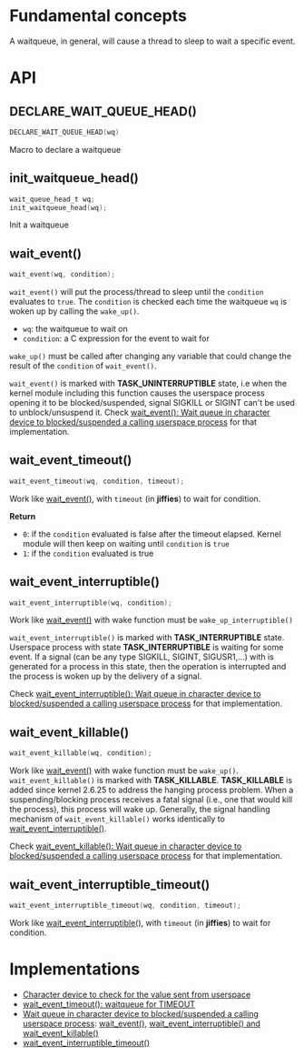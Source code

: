 # Fundamental concepts

A waitqueue, in general, will cause a thread to sleep to wait a specific event.

# API

## DECLARE_WAIT_QUEUE_HEAD()

```c
DECLARE_WAIT_QUEUE_HEAD(wq)
```

Macro to declare a waitqueue

## init_waitqueue_head()

```c
wait_queue_head_t wq;
init_waitqueue_head(wq);
```

Init a waitqueue

## wait_event()

```c
wait_event(wq, condition);
```

``wait_event()`` will put the process/thread to sleep until the ``condition`` evaluates to ``true``. The ``condition`` is checked each time the waitqueue ``wq`` is woken up by calling the ``wake_up()``.

* ``wq``: the waitqueue to wait on
* ``condition``: a C expression for the event to wait for

``wake_up()`` must be called after changing any variable that could change the result of the ``condition`` of ``wait_event()``.

``wait_event()`` is marked with **TASK_UNINTERRUPTIBLE** state, i.e when the kernel module including this function causes the userspace process opening it to be blocked/suspended, signal SIGKILL or SIGINT can't be used to unblock/unsuspend it. Check [wait_event(): Wait queue in character device to blocked/suspended a calling userspace process](Implementations.md#wait_event) for that implementation.

## wait_event_timeout()

```c
wait_event_timeout(wq, condition, timeout);
```

Work like [wait_event()](#wait_event), with ``timeout`` (in **jiffies**) to wait for condition.

**Return**

* ``0``: if the ``condition`` evaluated is false after the timeout elapsed. Kernel module will then keep on waiting until ``condition`` is ``true``
* ``1``: if the ``condition`` evaluated is true

## wait_event_interruptible()

```c
wait_event_interruptible(wq, condition);
```
Work like [wait_event()](#wait_event) with wake function must be ``wake_up_interruptible()``

``wait_event_interruptible()`` is marked with **TASK_INTERRUPTIBLE** state. Userspace process with state **TASK_INTERRUPTIBLE** is waiting for some event. If a signal (can be any type SIGKILL, SIGINT, SIGUSR1,...) with is generated for a process in this state, then the operation is interrupted and the process is woken up by the delivery of a signal.

Check [wait_event_interruptible(): Wait queue in character device to blocked/suspended a calling userspace process](Implementations.md#wait_event_interruptible-and-wait_event_killable) for that implementation.
## wait_event_killable()
```c
wait_event_killable(wq, condition);
```
Work like [wait_event()](#wait_event) with wake function must be ``wake_up()``.
``wait_event_killable()`` is marked with **TASK_KILLABLE**. **TASK_KILLABLE** is added since kernel 2.6.25 to address the hanging process problem. When a suspending/blocking process receives a fatal signal (i.e., one that would kill the process), this process will wake up. Generally, the signal handling mechanism of ``wait_event_killable()``  works identically to [wait_event_interruptible()](#wait_event_interruptible).

Check [wait_event_killable(): Wait queue in character device to blocked/suspended a calling userspace process](Implementations.md#wait_event_interruptible-and-wait_event_killable) for that implementation.
## wait_event_interruptible_timeout()
```c
wait_event_interruptible_timeout(wq, condition, timeout);
```
Work like [wait_event_interruptible()](#wait_event_interruptible-and-wait_event_killable), with ``timeout`` (in **jiffies**) to wait for condition.
# Implementations
* [Character device to check for the value sent from userspace]()
* [wait_event_timeout(): waitqueue for TIMEOUT]()
* [Wait queue in character device to blocked/suspended a calling userspace process](): [wait_event()](), [wait_event_interruptible() and wait_event_killable()]()
* [wait_event_interruptible_timeout()]()